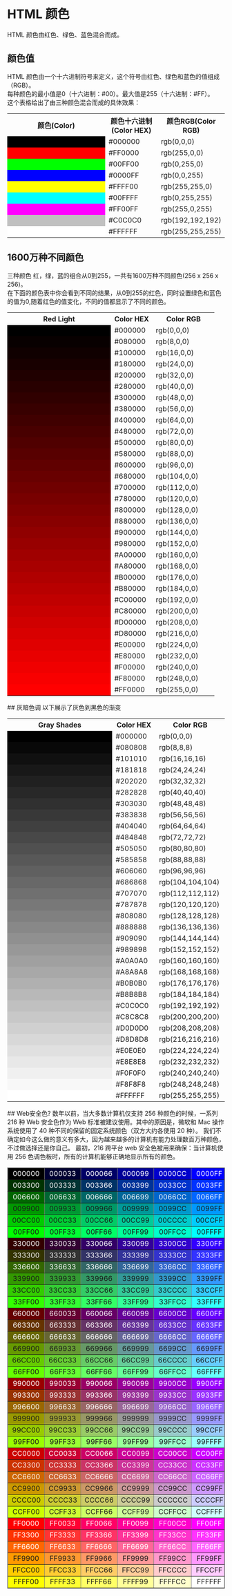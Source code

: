# HTML 颜色
HTML 颜色由红色、绿色、蓝色混合而成。
## 颜色值
HTML 颜色由一个十六进制符号来定义，这个符号由红色、绿色和蓝色的值组成（RGB）。  
每种颜色的最小值是0（十六进制：#00）。最大值是255（十六进制：#FF）。  
这个表格给出了由三种颜色混合而成的具体效果：  

<table>
  <tbody><tr>
    <th xstyle="background-color:white" width="50%">颜色(Color)</th>
    <th xstyle="background-color:white" width="25%">颜色十六进制(Color HEX)</th>
    <th xstyle="background-color:white" width="25%">颜色RGB(Color RGB)</th>
  </tr>
  <tr>
    <td bgcolor="#000000">&nbsp;</td>
    <td>#000000</td>
    <td>rgb(0,0,0)</td>
  </tr>
  <tr>
    <td bgcolor="#FF0000">&nbsp;</td>
    <td>#FF0000</td>
    <td>rgb(255,0,0)</td>
  </tr>
  <tr>
    <td bgcolor="#00FF00">&nbsp;</td>
    <td>#00FF00</td>
    <td>rgb(0,255,0)</td>
  </tr>
  <tr>
    <td bgcolor="#0000FF">&nbsp;</td>
    <td>#0000FF</td>
    <td>rgb(0,0,255)</td>
  </tr>
  <tr>
    <td bgcolor="#FFFF00">&nbsp;</td>
    <td>#FFFF00</td>
    <td>rgb(255,255,0)</td>
  </tr>
  <tr>
    <td bgcolor="#00FFFF">&nbsp;</td>
    <td>#00FFFF</td>
    <td>rgb(0,255,255)</td>
  </tr>
  <tr>
    <td bgcolor="#FF00FF">&nbsp;</td>
    <td>#FF00FF</td>
    <td>rgb(255,0,255)</td>
  </tr>
  <tr>
    <td bgcolor="#C0C0C0">&nbsp;</td>
    <td>#C0C0C0</td>
    <td>rgb(192,192,192)</td>
  </tr>
  <tr>
    <td bgcolor="#FFFFFF">&nbsp;</td>
    <td>#FFFFFF</td>
    <td>rgb(255,255,255)</td>
  </tr>
</tbody></table>

## 1600万种不同颜色
三种颜色 红，绿，蓝的组合从0到255，一共有1600万种不同颜色(256 x 256 x 256)。  
在下面的颜色表中你会看到不同的结果，从0到255的红色，同时设置绿色和蓝色的值为0,随着红色的值变化，不同的值都显示了不同的颜色。
<table>
<tbody><tr>
<th width="50%">Red Light</th>
<th width="20%">Color HEX</th>
<th width="30%">Color RGB</th>
</tr>

<tr>
<td bgcolor="#000000">&nbsp;</td>
<td>#000000&nbsp;</td>
<td>rgb(0,0,0)</td>
</tr>

<tr>
<td bgcolor="#080000">&nbsp;</td>
<td>#080000</td>
<td>rgb(8,0,0)</td>
</tr>

<tr>
<td bgcolor="#100000">&nbsp;</td>
<td>#100000</td>
<td>rgb(16,0,0)</td>
</tr>

<tr>
<td bgcolor="#180000">&nbsp;</td>
<td>#180000</td>
<td>rgb(24,0,0)</td>
</tr>

<tr>
<td bgcolor="#200000">&nbsp;</td>
<td>#200000</td>
<td>rgb(32,0,0)</td>
</tr>

<tr>
<td bgcolor="#280000">&nbsp;</td>
<td>#280000</td>
<td>rgb(40,0,0)</td>
</tr>

<tr>
<td bgcolor="#300000">&nbsp;</td>
<td>#300000</td>
<td>rgb(48,0,0)</td>
</tr>

<tr>
<td bgcolor="#380000">&nbsp;</td>
<td>#380000</td>
<td>rgb(56,0,0)</td>
</tr>

<tr>
<td bgcolor="#400000">&nbsp;</td>
<td>#400000</td>
<td>rgb(64,0,0)</td>
</tr>

<tr>
<td bgcolor="#480000">&nbsp;</td>
<td>#480000</td>
<td>rgb(72,0,0)</td>
</tr>

<tr>
<td bgcolor="#500000">&nbsp;</td>
<td>#500000</td>
<td>rgb(80,0,0)</td>
</tr>

<tr>
<td bgcolor="#580000">&nbsp;</td>
<td>#580000</td>
<td>rgb(88,0,0)</td>
</tr>

<tr>
<td bgcolor="#600000">&nbsp;</td>
<td>#600000</td>
<td>rgb(96,0,0)</td>
</tr>

<tr>
<td bgcolor="#680000">&nbsp;</td>
<td>#680000</td>
<td>rgb(104,0,0)</td>
</tr>

<tr>
<td bgcolor="#700000">&nbsp;</td>
<td>#700000</td>
<td>rgb(112,0,0)</td>
</tr>

<tr>
<td bgcolor="#780000">&nbsp;</td>
<td>#780000</td>
<td>rgb(120,0,0)</td>
</tr>

<tr>
<td bgcolor="#800000">&nbsp;</td>
<td>#800000</td>
<td>rgb(128,0,0)</td>
</tr>

<tr>
<td bgcolor="#880000">&nbsp;</td>
<td>#880000</td>
<td>rgb(136,0,0)</td>
</tr>

<tr>
<td bgcolor="#900000">&nbsp;</td>
<td>#900000</td>
<td>rgb(144,0,0)</td>
</tr>

<tr>
<td bgcolor="#980000">&nbsp;</td>
<td>#980000</td>
<td>rgb(152,0,0)</td>
</tr>

<tr>
<td bgcolor="#A00000">&nbsp;</td>
<td>#A00000</td>
<td>rgb(160,0,0)</td>
</tr>

<tr>
<td bgcolor="#A80000">&nbsp;</td>
<td>#A80000</td>
<td>rgb(168,0,0)</td>
</tr>

<tr>
<td bgcolor="#B00000">&nbsp;</td>
<td>#B00000</td>
<td>rgb(176,0,0)</td>
</tr>

<tr>
<td bgcolor="#B80000">&nbsp;</td>
<td>#B80000</td>
<td>rgb(184,0,0)</td>
</tr>

<tr>
<td bgcolor="#C00000">&nbsp;</td>
<td>#C00000</td>
<td>rgb(192,0,0)</td>
</tr>

<tr>
<td bgcolor="#C80000">&nbsp;</td>
<td>#C80000</td>
<td>rgb(200,0,0)</td>
</tr>

<tr>
<td bgcolor="#D00000">&nbsp;</td>
<td>#D00000</td>
<td>rgb(208,0,0)</td>
</tr>

<tr>
<td bgcolor="#D80000">&nbsp;</td>
<td>#D80000</td>
<td>rgb(216,0,0)</td>
</tr>

<tr>
<td bgcolor="#E00000">&nbsp;</td>
<td>#E00000</td>
<td>rgb(224,0,0)</td>
</tr>

<tr>
<td bgcolor="#E80000">&nbsp;</td>
<td>#E80000</td><td>rgb(232,0,0)</td>
</tr>

<tr>
<td bgcolor="#F00000">&nbsp;</td>
<td>#F00000</td>
<td>rgb(240,0,0)</td>
</tr>

<tr>
<td bgcolor="#F80000">&nbsp;</td>
<td>#F80000</td>
<td>rgb(248,0,0)</td>
</tr>

<tr>
<td bgcolor="#FF0000">&nbsp;</td>
<td>#FF0000</td>
<td>rgb(255,0,0)</td>
</tr>

</tbody></table>
## 灰暗色调
以下展示了灰色到黑色的渐变  
<table>
<tbody><tr>
<th width="50%">Gray Shades</th>
<th width="20%">Color HEX</th>
<th width="30%">Color RGB</th>
</tr>

<tr>
<td width="50%" bgcolor="#000000">&nbsp;</td>
<td width="20%">#000000&nbsp;</td>
<td width="30%">rgb(0,0,0)&nbsp;</td>
</tr>

<tr>
<td width="50%" bgcolor="#080808">&nbsp;</td>
<td width="20%">#080808&nbsp;</td>
<td width="30%">rgb(8,8,8)&nbsp;</td>
</tr>

<tr>
<td width="50%" bgcolor="#101010">&nbsp;</td>
<td width="20%">#101010&nbsp;</td>
<td width="30%">rgb(16,16,16)&nbsp;</td>
</tr>

<tr>
<td width="50%" bgcolor="#181818">&nbsp;</td>
<td width="20%">#181818&nbsp;</td>
<td width="30%">rgb(24,24,24)&nbsp;</td>
</tr>

<tr>
<td width="50%" bgcolor="#202020">&nbsp;</td>
<td width="20%">#202020&nbsp;</td>
<td width="30%">rgb(32,32,32)&nbsp;</td>
</tr>

<tr>
<td width="50%" bgcolor="#282828">&nbsp;</td>
<td width="20%">#282828&nbsp;</td>
<td width="30%">rgb(40,40,40)&nbsp;</td>
</tr>

<tr>
<td width="50%" bgcolor="#303030">&nbsp;</td>
<td width="20%">#303030&nbsp;</td>
<td width="30%">rgb(48,48,48)&nbsp;</td>
</tr>

<tr>
<td width="50%" bgcolor="#383838">&nbsp;</td>
<td width="20%">#383838&nbsp;</td>
<td width="30%">rgb(56,56,56)&nbsp;</td>
</tr>

<tr>
<td width="50%" bgcolor="#404040">&nbsp;</td>
<td width="20%">#404040&nbsp;</td>
<td width="30%">rgb(64,64,64)&nbsp;</td>
</tr>

<tr>
<td width="50%" bgcolor="#484848">&nbsp;</td>
<td width="20%">#484848&nbsp;</td>
<td width="30%">rgb(72,72,72)&nbsp;</td>
</tr>

<tr>
<td width="50%" bgcolor="#505050">&nbsp;</td>
<td width="20%">#505050&nbsp;</td>
<td width="30%">rgb(80,80,80)&nbsp;</td>
</tr>

<tr>
<td width="50%" bgcolor="#585858">&nbsp;</td>
<td width="20%">#585858&nbsp;</td>
<td width="30%">rgb(88,88,88)&nbsp;</td>
</tr>

<tr>
<td width="50%" bgcolor="#606060">&nbsp;</td>
<td width="20%">#606060&nbsp;</td>
<td width="30%">rgb(96,96,96)&nbsp;</td>
</tr>

<tr>
<td width="50%" bgcolor="#686868">&nbsp;</td>
<td width="20%">#686868&nbsp;</td>
<td width="30%">rgb(104,104,104)&nbsp;</td>
</tr>

<tr>
<td width="50%" bgcolor="#707070">&nbsp;</td>
<td width="20%">#707070&nbsp;</td>
<td width="30%">rgb(112,112,112)&nbsp;</td>
</tr>

<tr>
<td width="50%" bgcolor="#787878">&nbsp;</td>
<td width="20%">#787878&nbsp;</td>
<td width="30%">rgb(120,120,120)&nbsp;</td>
</tr>

<tr>
<td width="50%" bgcolor="#808080">&nbsp;</td>
<td width="20%">#808080&nbsp;</td>
<td width="30%">rgb(128,128,128)&nbsp;</td>
</tr>

<tr>
<td width="50%" bgcolor="#888888">&nbsp;</td>
<td width="20%">#888888&nbsp;</td>
<td width="30%">rgb(136,136,136)&nbsp;</td>
</tr>

<tr>
<td width="50%" bgcolor="#909090">&nbsp;</td>
<td width="20%">#909090&nbsp;</td>
<td width="30%">rgb(144,144,144)&nbsp;</td>
</tr>

<tr>
<td width="50%" bgcolor="#989898">&nbsp;</td>
<td width="20%">#989898&nbsp;</td>
<td width="30%">rgb(152,152,152)&nbsp;</td>
</tr>

<tr>
<td width="50%" bgcolor="#A0A0A0">&nbsp;</td>
<td width="20%">#A0A0A0&nbsp;</td>
<td width="30%">rgb(160,160,160)&nbsp;</td>
</tr>

<tr>
<td width="50%" bgcolor="#A8A8A8">&nbsp;</td>
<td width="20%">#A8A8A8&nbsp;</td>
<td width="30%">rgb(168,168,168)&nbsp;</td>
</tr>

<tr>
<td width="50%" bgcolor="#B0B0B0">&nbsp;</td>
<td width="20%">#B0B0B0&nbsp;</td>
<td width="30%">rgb(176,176,176)&nbsp;</td>
</tr>

<tr>
<td width="50%" bgcolor="#B8B8B8">&nbsp;</td>
<td width="20%">#B8B8B8&nbsp;</td>
<td width="30%">rgb(184,184,184)&nbsp;</td>
</tr>

<tr>
<td width="50%" bgcolor="#C0C0C0">&nbsp;</td>
<td width="20%">#C0C0C0&nbsp;</td>
<td width="30%">rgb(192,192,192)&nbsp;</td>
</tr>

<tr>
<td width="50%" bgcolor="#C8C8C8">&nbsp;</td>
<td width="20%">#C8C8C8&nbsp;</td>
<td width="30%">rgb(200,200,200)&nbsp;</td>
</tr>

<tr>
<td width="50%" bgcolor="#D0D0D0">&nbsp;</td>
<td width="20%">#D0D0D0&nbsp;</td>
<td width="30%">rgb(208,208,208)&nbsp;</td>
</tr>

<tr>
<td width="50%" bgcolor="#D8D8D8">&nbsp;</td>
<td width="20%">#D8D8D8&nbsp;</td>
<td width="30%">rgb(216,216,216)&nbsp;</td>
</tr>

<tr>
<td width="50%" bgcolor="#E0E0E0">&nbsp;</td>
<td width="20%">#E0E0E0&nbsp;</td>
<td width="30%">rgb(224,224,224)&nbsp;</td>
</tr>

<tr>
<td width="50%" bgcolor="#E8E8E8">&nbsp;</td>
<td width="20%">#E8E8E8&nbsp;</td>
<td width="30%">rgb(232,232,232)&nbsp;</td>
</tr>

<tr>
<td width="50%" bgcolor="#F0F0F0">&nbsp;</td>
<td width="20%">#F0F0F0&nbsp;</td>
<td width="30%">rgb(240,240,240)&nbsp;</td>
</tr>

<tr>
<td width="50%" bgcolor="#F8F8F8">&nbsp;</td>
<td width="20%">#F8F8F8&nbsp;</td>
<td width="30%">rgb(248,248,248)&nbsp;</td>
</tr>

<tr>
<td width="50%" bgcolor="#FFFFFF">&nbsp;</td>
<td width="20%">#FFFFFF&nbsp;</td>
<td width="30%">rgb(255,255,255)&nbsp;</td>
</tr>

</tbody></table>
## Web安全色?
数年以前，当大多数计算机仅支持 256 种颜色的时候，一系列 216 种 Web 安全色作为 Web 标准被建议使用。其中的原因是，微软和 Mac 操作系统使用了 40 种不同的保留的固定系统颜色（双方大约各使用 20 种）。  
我们不确定如今这么做的意义有多大，因为越来越多的计算机有能力处理数百万种颜色，不过做选择还是你自己。  
最初，216 跨平台 web 安全色被用来确保：当计算机使用 256 色调色板时，所有的计算机能够正确地显示所有的颜色。
<table border="1" width="100%">
    <tbody><tr>
      <td align="center" style="color:#ffffff" bgcolor="#000000">000000</td>
      <td align="center" style="color:#ffffff" bgcolor="#000033">000033</td>
      <td align="center" style="color:#ffffff" bgcolor="#000066">000066</td>
      <td align="center" style="color:#ffffff" bgcolor="#000099">000099</td>
      <td align="center" style="color:#ffffff" bgcolor="#0000cc">0000CC</td>
      <td align="center" style="color:#ffffff" bgcolor="#0000ff">0000FF</td>
    </tr>
    <tr>
      <td align="center" style="color:#ffffff" bgcolor="#003300">003300</td>
      <td align="center" style="color:#ffffff" bgcolor="#003333">003333</td>
      <td align="center" style="color:#ffffff" bgcolor="#003366">003366</td>
      <td align="center" style="color:#ffffff" bgcolor="#003399">003399</td>
      <td align="center" style="color:#ffffff" bgcolor="#0033cc">0033CC</td>
      <td align="center" style="color:#ffffff" bgcolor="#0033ff">0033FF</td>
    </tr>
    <tr>
      <td align="center" style="color:#ffffff" bgcolor="#006600">006600</td>
      <td align="center" style="color:#ffffff" bgcolor="#006633">006633</td>
      <td align="center" style="color:#ffffff" bgcolor="#006666">006666</td>
      <td align="center" style="color:#ffffff" bgcolor="#006699">006699</td>
      <td align="center" style="color:#ffffff" bgcolor="#0066cc">0066CC</td>
      <td align="center" style="color:#ffffff" bgcolor="#0066ff">0066FF</td>
    </tr>
    <tr>
      <td align="center" bgcolor="#009900">009900</td>
      <td align="center" bgcolor="#009933">009933</td>
      <td align="center" bgcolor="#009966">009966</td>
      <td align="center" bgcolor="#009999">009999</td>
      <td align="center" bgcolor="#0099cc">0099CC</td>
      <td align="center" bgcolor="#0099ff">0099FF</td>
    </tr>
    <tr>
      <td align="center" bgcolor="#00cc00">00CC00</td>
      <td align="center" bgcolor="#00cc33">00CC33</td>
      <td align="center" bgcolor="#00cc66">00CC66</td>
      <td align="center" bgcolor="#00cc99">00CC99</td>
      <td align="center" bgcolor="#00cccc">00CCCC</td>
      <td align="center" bgcolor="#00ccff">00CCFF</td>
    </tr>
    <tr>
      <td align="center" bgcolor="#00ff00">00FF00</td>
      <td align="center" bgcolor="#00ff33">00FF33</td>
      <td align="center" bgcolor="#00ff66">00FF66</td>
      <td align="center" bgcolor="#00ff99">00FF99</td>
      <td align="center" bgcolor="#00ffcc">00FFCC</td>
      <td align="center" bgcolor="#00ffff">00FFFF</td>
    </tr>
    <tr>
      <td align="center" style="color:#ffffff" bgcolor="#330000">330000</td>
      <td align="center" style="color:#ffffff" bgcolor="#330033">330033</td>
      <td align="center" style="color:#ffffff" bgcolor="#330066">330066</td>
      <td align="center" style="color:#ffffff" bgcolor="#330099">330099</td>
      <td align="center" style="color:#ffffff" bgcolor="#3300cc">3300CC</td>
      <td align="center" style="color:#ffffff" bgcolor="#3300ff">3300FF</td>
    </tr>
    <tr>
      <td align="center" style="color:#ffffff" bgcolor="#333300">333300</td>
      <td align="center" style="color:#ffffff" bgcolor="#333333">333333</td>
      <td align="center" style="color:#ffffff" bgcolor="#333366">333366</td>
      <td align="center" style="color:#ffffff" bgcolor="#333399">333399</td>
      <td align="center" style="color:#ffffff" bgcolor="#3333cc">3333CC</td>
      <td align="center" style="color:#ffffff" bgcolor="#3333ff">3333FF</td>
    </tr>
    <tr>
      <td align="center" style="color:#ffffff" bgcolor="#336600">336600</td>
      <td align="center" style="color:#ffffff" bgcolor="#336633">336633</td>
      <td align="center" style="color:#ffffff" bgcolor="#336666">336666</td>
      <td align="center" style="color:#ffffff" bgcolor="#336699">336699</td>
      <td align="center" style="color:#ffffff" bgcolor="#3366cc">3366CC</td>
      <td align="center" style="color:#ffffff" bgcolor="#3366ff">3366FF</td>
    </tr>
    <tr>
      <td align="center" bgcolor="#339900">339900</td>
      <td align="center" bgcolor="#339933">339933</td>
      <td align="center" bgcolor="#339966">339966</td>
      <td align="center" bgcolor="#339999">339999</td>
      <td align="center" bgcolor="#3399cc">3399CC</td>
      <td align="center" bgcolor="#3399ff">3399FF</td>
    </tr>
    <tr>
      <td align="center" bgcolor="#33cc00">33CC00</td>
      <td align="center" bgcolor="#33cc33">33CC33</td>
      <td align="center" bgcolor="#33cc66">33CC66</td>
      <td align="center" bgcolor="#33cc99">33CC99</td>
      <td align="center" bgcolor="#33cccc">33CCCC</td>
      <td align="center" bgcolor="#33ccff">33CCFF</td>
    </tr>
    <tr>
      <td align="center" bgcolor="#33ff00">33FF00</td>
      <td align="center" bgcolor="#33ff33">33FF33</td>
      <td align="center" bgcolor="#33ff66">33FF66</td>
      <td align="center" bgcolor="#33ff99">33FF99</td>
      <td align="center" bgcolor="#33ffcc">33FFCC</td>
      <td align="center" bgcolor="#33ffff">33FFFF</td>
    </tr>
    <tr>
      <td align="center" style="color:#ffffff" bgcolor="#660000">660000</td>
      <td align="center" style="color:#ffffff" bgcolor="#660033">660033</td>
      <td align="center" style="color:#ffffff" bgcolor="#660066">660066</td>
      <td align="center" style="color:#ffffff" bgcolor="#660099">660099</td>
      <td align="center" style="color:#ffffff" bgcolor="#6600cc">6600CC</td>
      <td align="center" style="color:#ffffff" bgcolor="#6600ff">6600FF</td>
    </tr>
    <tr>
      <td align="center" style="color:#ffffff" bgcolor="#663300">663300</td>
      <td align="center" style="color:#ffffff" bgcolor="#663333">663333</td>
      <td align="center" style="color:#ffffff" bgcolor="#663366">663366</td>
      <td align="center" style="color:#ffffff" bgcolor="#663399">663399</td>
      <td align="center" style="color:#ffffff" bgcolor="#6633cc">6633CC</td>
      <td align="center" style="color:#ffffff" bgcolor="#6633ff">6633FF</td>
    </tr>
    <tr>
      <td align="center" style="color:#ffffff" bgcolor="#666600">666600</td>
      <td align="center" style="color:#ffffff" bgcolor="#666633">666633</td>
      <td align="center" style="color:#ffffff" bgcolor="#666666">666666</td>
      <td align="center" style="color:#ffffff" bgcolor="#666699">666699</td>
      <td align="center" style="color:#ffffff" bgcolor="#6666cc">6666CC</td>
      <td align="center" style="color:#ffffff" bgcolor="#6666ff">6666FF</td>
    </tr>
    <tr>
      <td align="center" bgcolor="#669900">669900</td>
      <td align="center" bgcolor="#669933">669933</td>
      <td align="center" bgcolor="#669966">669966</td>
      <td align="center" bgcolor="#669999">669999</td>
      <td align="center" bgcolor="#6699cc">6699CC</td>
      <td align="center" bgcolor="#6699ff">6699FF</td>
    </tr>
    <tr>
      <td align="center" bgcolor="#66cc00">66CC00</td>
      <td align="center" bgcolor="#66cc33">66CC33</td>
      <td align="center" bgcolor="#66cc66">66CC66</td>
      <td align="center" bgcolor="#66cc99">66CC99</td>
      <td align="center" bgcolor="#66cccc">66CCCC</td>
      <td align="center" bgcolor="#66ccff">66CCFF</td>
    </tr>
    <tr>
      <td align="center" bgcolor="#66ff00">66FF00</td>
      <td align="center" bgcolor="#66ff33">66FF33</td>
      <td align="center" bgcolor="#66ff66">66FF66</td>
      <td align="center" bgcolor="#66ff99">66FF99</td>
      <td align="center" bgcolor="#66ffcc">66FFCC</td>
      <td align="center" bgcolor="#66ffff">66FFFF</td>
    </tr>
    <tr>
      <td align="center" style="color:#ffffff" bgcolor="#990000">990000</td>
      <td align="center" style="color:#ffffff" bgcolor="#990033">990033</td>
      <td align="center" style="color:#ffffff" bgcolor="#990066">990066</td>
      <td align="center" style="color:#ffffff" bgcolor="#990099">990099</td>
      <td align="center" style="color:#ffffff" bgcolor="#9900cc">9900CC</td>
      <td align="center" style="color:#ffffff" bgcolor="#9900ff">9900FF</td>
    </tr>
    <tr>
      <td align="center" style="color:#ffffff" bgcolor="#993300">993300</td>
      <td align="center" style="color:#ffffff" bgcolor="#993333">993333</td>
      <td align="center" style="color:#ffffff" bgcolor="#993366">993366</td>
      <td align="center" style="color:#ffffff" bgcolor="#993399">993399</td>
      <td align="center" style="color:#ffffff" bgcolor="#9933cc">9933CC</td>
      <td align="center" style="color:#ffffff" bgcolor="#9933ff">9933FF</td>
    </tr>
    <tr>
      <td align="center" style="color:#ffffff" bgcolor="#996600">996600</td>
      <td align="center" style="color:#ffffff" bgcolor="#996633">996633</td>
      <td align="center" style="color:#ffffff" bgcolor="#996666">996666</td>
      <td align="center" style="color:#ffffff" bgcolor="#996699">996699</td>
      <td align="center" style="color:#ffffff" bgcolor="#9966cc">9966CC</td>
      <td align="center" style="color:#ffffff" bgcolor="#9966ff">9966FF</td>
    </tr>
    <tr>
      <td align="center" bgcolor="#999900">999900</td>
      <td align="center" bgcolor="#999933">999933</td>
      <td align="center" bgcolor="#999966">999966</td>
      <td align="center" bgcolor="#999999">999999</td>
      <td align="center" bgcolor="#9999cc">9999CC</td>
      <td align="center" bgcolor="#9999ff">9999FF</td>
    </tr>
    <tr>
      <td align="center" bgcolor="#99cc00">99CC00</td>
      <td align="center" bgcolor="#99cc33">99CC33</td>
      <td align="center" bgcolor="#99cc66">99CC66</td>
      <td align="center" bgcolor="#99cc99">99CC99</td>
      <td align="center" bgcolor="#99cccc">99CCCC</td>
      <td align="center" bgcolor="#99ccff">99CCFF</td>
    </tr>
    <tr>
      <td align="center" bgcolor="#99ff00">99FF00</td>
      <td align="center" bgcolor="#99ff33">99FF33</td>
      <td align="center" bgcolor="#99ff66">99FF66</td>
      <td align="center" bgcolor="#99ff99">99FF99</td>
      <td align="center" bgcolor="#99ffcc">99FFCC</td>
      <td align="center" bgcolor="#99ffff">99FFFF</td>
    </tr>
    <tr>
      <td align="center" style="color:#ffffff" bgcolor="#cc0000">CC0000</td>
      <td align="center" style="color:#ffffff" bgcolor="#cc0033">CC0033</td>
      <td align="center" style="color:#ffffff" bgcolor="#cc0066">CC0066</td>
      <td align="center" style="color:#ffffff" bgcolor="#cc0099">CC0099</td>
      <td align="center" style="color:#ffffff" bgcolor="#cc00cc">CC00CC</td>
      <td align="center" style="color:#ffffff" bgcolor="#cc00ff">CC00FF</td>
    </tr>
    <tr>
      <td align="center" style="color:#ffffff" bgcolor="#cc3300">CC3300</td>
      <td align="center" style="color:#ffffff" bgcolor="#cc3333">CC3333</td>
      <td align="center" style="color:#ffffff" bgcolor="#cc3366">CC3366</td>
      <td align="center" style="color:#ffffff" bgcolor="#cc3399">CC3399</td>
      <td align="center" style="color:#ffffff" bgcolor="#cc33cc">CC33CC</td>
      <td align="center" style="color:#ffffff" bgcolor="#cc33ff">CC33FF</td>
    </tr>
    <tr>
      <td align="center" style="color:#ffffff" bgcolor="#cc6600">CC6600</td>
      <td align="center" style="color:#ffffff" bgcolor="#cc6633">CC6633</td>
      <td align="center" style="color:#ffffff" bgcolor="#cc6666">CC6666</td>
      <td align="center" style="color:#ffffff" bgcolor="#cc6699">CC6699</td>
      <td align="center" style="color:#ffffff" bgcolor="#cc66cc">CC66CC</td>
      <td align="center" style="color:#ffffff" bgcolor="#cc66ff">CC66FF</td>
    </tr>
    <tr>
      <td align="center" bgcolor="#cc9900">CC9900</td>
      <td align="center" bgcolor="#cc9933">CC9933</td>
      <td align="center" bgcolor="#cc9966">CC9966</td>
      <td align="center" bgcolor="#cc9999">CC9999</td>
      <td align="center" bgcolor="#cc99cc">CC99CC</td>
      <td align="center" bgcolor="#cc99ff">CC99FF</td>
    </tr>
    <tr>
      <td align="center" bgcolor="#cccc00">CCCC00</td>
      <td align="center" bgcolor="#cccc33">CCCC33</td>
      <td align="center" bgcolor="#cccc66">CCCC66</td>
      <td align="center" bgcolor="#cccc99">CCCC99</td>
      <td align="center" bgcolor="#cccccc">CCCCCC</td>
      <td align="center" bgcolor="#ccccff">CCCCFF</td>
    </tr>
    <tr>
      <td align="center" bgcolor="#ccff00">CCFF00</td>
      <td align="center" bgcolor="#ccff33">CCFF33</td>
      <td align="center" bgcolor="#ccff66">CCFF66</td>
      <td align="center" bgcolor="#ccff99">CCFF99</td>
      <td align="center" bgcolor="#ccffcc">CCFFCC</td>
      <td align="center" bgcolor="#ccffff">CCFFFF</td>
    </tr>
    <tr>
      <td align="center" style="color:#ffffff" bgcolor="#ff0000">FF0000</td>
      <td align="center" style="color:#ffffff" bgcolor="#ff0033">FF0033</td>
      <td align="center" style="color:#ffffff" bgcolor="#ff0066">FF0066</td>
      <td align="center" style="color:#ffffff" bgcolor="#ff0099">FF0099</td>
      <td align="center" style="color:#ffffff" bgcolor="#ff00cc">FF00CC</td>
      <td align="center" style="color:#ffffff" bgcolor="#ff00ff">FF00FF</td>
    </tr>
    <tr>
      <td align="center" style="color:#ffffff" bgcolor="#ff3300">FF3300</td>
      <td align="center" style="color:#ffffff" bgcolor="#ff3333">FF3333</td>
      <td align="center" style="color:#ffffff" bgcolor="#ff3366">FF3366</td>
      <td align="center" style="color:#ffffff" bgcolor="#ff3399">FF3399</td>
      <td align="center" style="color:#ffffff" bgcolor="#ff33cc">FF33CC</td>
      <td align="center" style="color:#ffffff" bgcolor="#ff33ff">FF33FF</td>
    </tr>
    <tr>
      <td align="center" style="color:#ffffff" bgcolor="#ff6600">FF6600</td>
      <td align="center" style="color:#ffffff" bgcolor="#ff6633">FF6633</td>
      <td align="center" style="color:#ffffff" bgcolor="#ff6666">FF6666</td>
      <td align="center" style="color:#ffffff" bgcolor="#ff6699">FF6699</td>
      <td align="center" style="color:#ffffff" bgcolor="#ff66cc">FF66CC</td>
      <td align="center" style="color:#ffffff" bgcolor="#ff66ff">FF66FF</td>
    </tr>
    <tr>
      <td align="center" bgcolor="#ff9900">FF9900</td>
      <td align="center" bgcolor="#ff9933">FF9933</td>
      <td align="center" bgcolor="#ff9966">FF9966</td>
      <td align="center" bgcolor="#ff9999">FF9999</td>
      <td align="center" bgcolor="#ff99cc">FF99CC</td>
      <td align="center" bgcolor="#ff99ff">FF99FF</td>
    </tr>
    <tr>
      <td align="center" bgcolor="#ffcc00">FFCC00</td>
      <td align="center" bgcolor="#ffcc33">FFCC33</td>
      <td align="center" bgcolor="#ffcc66">FFCC66</td>
      <td align="center" bgcolor="#ffcc99">FFCC99</td>
      <td align="center" bgcolor="#ffcccc">FFCCCC</td>
      <td align="center" bgcolor="#ffccff">FFCCFF</td>
    </tr>
    <tr>
      <td align="center" bgcolor="#ffff00">FFFF00</td>
      <td align="center" bgcolor="#ffff33">FFFF33</td>
      <td align="center" bgcolor="#ffff66">FFFF66</td>
      <td align="center" bgcolor="#ffff99">FFFF99</td>
      <td align="center" bgcolor="#ffffcc">FFFFCC</td>
      <td align="center" bgcolor="#ffffff">FFFFFF</td>
    </tr>
</tbody></table>
